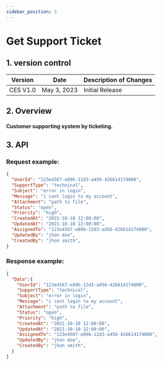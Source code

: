 ```yaml
---
sidebar_position: 3
---
```


# Get Support Ticket

## 1. version control

| Version  | Date        | Description of Changes |
| -------- | ----------- | ---------------------- |
| CES V1.0 | May 3, 2023 | Initial Release        |

## 2. Overview

#### Customer supporting system by ticketing.


## 3. API

### Request example:

```json
{
  "UserId": "123e4567-e89b-12d3-a456-426614174000",
  "SupportType": "technical",
  "Subject": "error in login",
  "Message": "i cant login to my account",
  "Attachment": "path to file",
  "Status": "open",
  "Priority": "high",
  "CreatedAt": "2021-10-10 12:00:00",
  "UpdatedAt": "2021-10-10 12:00:00",
  "AssignedTo": "123e4567-e89b-12d3-a456-426614174000",
  "UpdatedBy": "jhon doe",
  "CreatedBy": "jhon smith",
}
```
### Response example:

```json
{
  "Data":{
    "UserId": "123e4567-e89b-12d3-a456-426614174000",
    "SupportType": "technical",
    "Subject": "error in login",
    "Message": "i cant login to my account",
    "Attachment": "path to file",
    "Status": "open",
    "Priority": "high",
    "CreatedAt": "2021-10-10 12:00:00",
    "UpdatedAt": "2021-10-10 12:00:00",
    "AssignedTo": "123e4567-e89b-12d3-a456-426614174000",
    "UpdatedBy": "jhon doe",
    "CreatedBy": "jhon smith",
  }
}
```